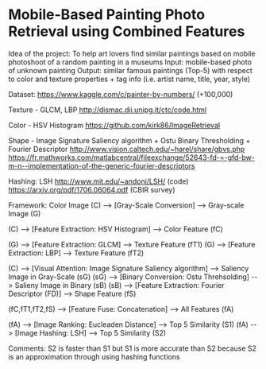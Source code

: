 # Mobile-Based Painting Photo Retrieval using Combined Features
Idea of the project: To help art lovers find similar paintings based on mobile photoshoot of a random painting in a museums
Input: mobile-based photo of unknown painting
Output: similar famous paintings (Top-5) with respect to color and texture properties + tag info (i.e. artist name, title, year, style)

Dataset: https://www.kaggle.com/c/painter-by-numbers/ (+100,000)

Texture - GLCM, LBP
http://dismac.dii.unipg.it/ctc/code.html

Color - HSV Histogram
https://github.com/kirk86/ImageRetrieval

Shape - Image Signature Saliency algorithm + Ostu Binary Thresholding + Fourier Descriptor
http://www.vision.caltech.edu/~harel/share/gbvs.php
https://fr.mathworks.com/matlabcentral/fileexchange/52643-fd-=-gfd-bw-m-n--implementation-of-the-generic-fourier-descriptors

Hashing: LSH
http://www.mit.edu/~andoni/LSH/ (code)
https://arxiv.org/pdf/1706.06064.pdf (CBIR survey)



Framework:
Color Image (C) --> [Gray-Scale Conversion] --> Gray-scale Image (G)

(C) --> [Feature Extraction: HSV Histogram] --> Color Feature (fC)

(G) --> [Feature Extraction: GLCM] --> Texture Feature (fT1)
(G) --> [Feature Extraction: LBP] --> Texture Feature (fT2)

(C) --> [Visual Attention: Image Signature Saliency algorithm] --> Saliency Image in Gray-Scale (sG)
(sG) --> [Binary Conversion: Ostu Threhsolding] --> Salieny Image in Binary (sB)
(sB) --> [Feature Extraction: Fourier Descriptor (FD)] --> Shape Feature (fS)

(fC,fT1,fT2,fS) --> [Feature Fuse: Concatenation] --> All Features (fA)

(fA) --> [Image Ranking: Eucleaden Distance] --> Top 5 Similarity (S1)
(fA) --> [Image Hashing: LSH] --> Top 5 Similarity (S2)

Comments: S2 is faster than S1 but S1 is more accurate than S2 because S2 is an approximation through using hashing functions
